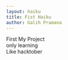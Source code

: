```yaml
---
layout: haiku
title: Fist Haiku
author: Galih Pramana
---
```


First My Project<br>
only learning<br>
Like hacktober<br>